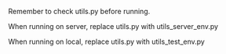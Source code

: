 Remember to check utils.py before running. 

When running on server, replace utils.py with utils_server_env.py

When running on local, replace utils.py with utils_test_env.py